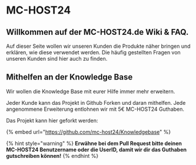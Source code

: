 # MC-HOST24

## Willkommen auf der MC-HOST24.de Wiki & FAQ.

Auf dieser Seite wollen wir unseren Kunden die Produkte näher bringen und erklären, wie diese verwendet werden.
Die häufig gestellten Fragen von unseren Kunden sind hier auch zu finden.

## Mithelfen an der Knowledge Base

Wir wollen die Knowledge Base mit eurer Hilfe immer mehr erweitern.

Jeder Kunde kann das Projekt in Github Forken und daran mithelfen. Jede angenommene Erweiterung entlohnen wir mit 5€ MC-HOST24 Guthaben.

Das Projekt kann hier geforkt werden:

{% embed url="https://github.com/mc-host24/Knowledgebase" %}

{% hint style="warning" %}
**Erwähne bei dem Pull Request bitte deinen MC-HOST24 Benutzername oder die UserID, damit wir dir das Guthaben gutschreiben können!**
{% endhint %}
